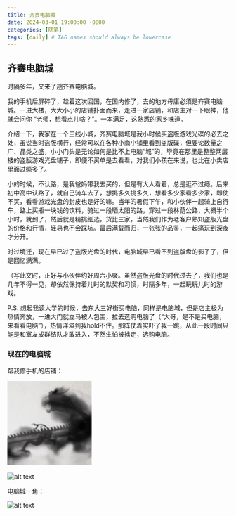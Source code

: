 ```yaml
---
title: 齐赛电脑城
date: 2024-03-01 19:00:00 -0800
categories: [随笔]
tags: [daily] # TAG names should always be lowercase
---
```


## 齐赛电脑城

时隔多年，又来了趟齐赛电脑城。

我的手机后屏碎了，趁着这次回国，在国内修了，去的地方毋庸必须是齐赛电脑城。一进大楼，大大小小的店铺扑面而来，走进一家店铺，和店主对一下眼神，他就会问你 “老师，想看点儿啥？”。一本满足，这熟悉的家乡味道。

介绍一下，我家在一个三线小城，齐赛电脑城是我小时候买盗版游戏光碟的必去之处，虽说当时盗版横行，经常可以在各种小商小铺里看到盗版碟，但要论数量之广、品类之盛，小小门头是无论如何是比不上电脑“城”的，毕竟在那里是整整两层楼的盗版游戏光盘铺子，即便不买单是去看看，对我们小孩在来说，也比在小卖店里面过瘾多了。

小的时候，不认路，是我爸妈带我去买的，但是有大人看着，总是逛不过瘾。后来初中高中认路了，就自己骑车去了，想挑多久挑多久，想看多少家看多少家，即使不买，看看游戏光盘的封皮也是好的嘛。当年的暑假下午，和小伙伴一起骑上自行车，路上买瓶一块钱的饮料，骑过一段晒太阳的路，穿过一段林荫公路，大概半个小时，就到了，然后就是精挑细选，货比三家，当然我们作为老客户熟知盗版光盘的价格和行情，轻易也不会踩坑。最后满载而归，一张张的品鉴，一起痛玩到深夜才分开。

时过境迁，现在早已过了盗版光盘的时代，电脑城早已看不到盗版盘的影子了，但是回忆满满。

（写此文时，正好与小伙伴约好周六小聚。虽然盗版光盘的时代过去了，我们也是几年不得一见，却依然保持着儿时的默契和习惯，时隔多年，一起玩玩儿时的游戏。

P.S. 想起我读大学的时候，去东大三好街买电脑，同样是电脑城，但是店主极为热情奔放，一进大门就立马被人包围，拉去选购电脑了（“大哥，是不是买电脑，来看看电脑”），热情洋溢到我hold不住。那阵仗着实吓了我一跳，从此一段时间只能是和室友成群结队才敢进入，不然生怕被掳走，选购电脑。

### 现在的电脑城

帮我修手机的店铺：

![alt text](/_posts/2024-02-28-QiSaiTechShop/android-chrome-192x192.png)

![alt text](/_posts/2024-02-28-QiSaiTechShop/971709280016_.pic_hd.jpg)

电脑城一角：

![alt text](/_posts/2024-02-28-QiSaiTechShop/951709280000_.pic_hd.jpg)